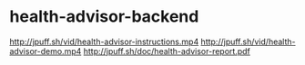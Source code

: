 # health-advisor-backend

http://jpuff.sh/vid/health-advisor-instructions.mp4
http://jpuff.sh/vid/health-advisor-demo.mp4
http://jpuff.sh/doc/health-advisor-report.pdf

